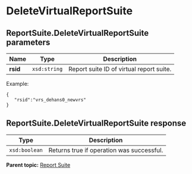 # DeleteVirtualReportSuite

 

## ReportSuite.DeleteVirtualReportSuite parameters

|Name|Type|Description|
|----|----|-----------|
| **rsid** | `xsd:string` | Report suite ID of virtual report suite. |

 Example:

 ```
{
    "rsid":"vrs_dehans0_newvrs"
}
```

## ReportSuite.DeleteVirtualReportSuite response

|Type|Description|
|----|-----------|
| `xsd:boolean` | Returns true if operation was successful. |

**Parent topic:** [Report Suite](../../methods/report_suite/r_methods_reportsuite.md)

